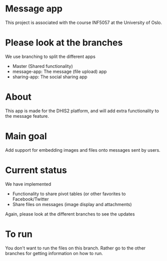 # Message app
This project is associated with the course INF5057 at the University of Oslo.

# Please look at the branches
We use branching to split the different apps
* Master (Shared functionality)
* message-app: The message (file upload) app
* sharing-app: The social sharing app

# About
This app is made for the DHIS2 platform, and will add extra functionality
to the message feature.


# Main goal
Add support for embedding images and files onto messages sent by users.

# Current status
We have implemented
- Functionality to share pivot tables (or other favorites to Facebook/Twitter
- Share files on messages (image display and attachments)

Again, please look at the different branches to see the updates


# To run
You don't want to run the files on this branch. Rather go to the other branches for getting
information on how to run.


